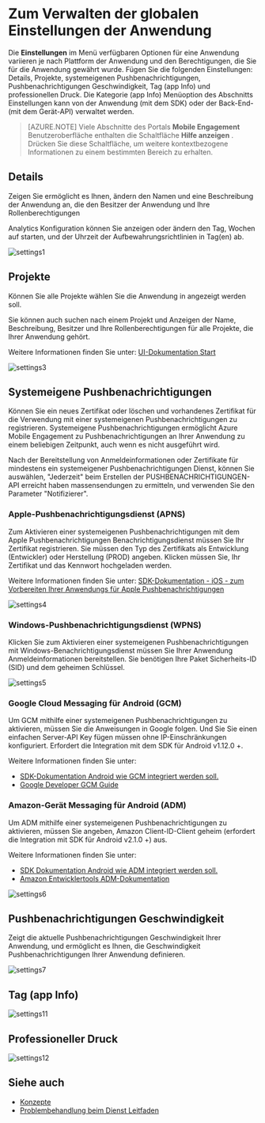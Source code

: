 <properties 
   pageTitle="Azure mobilen Engagement Benutzeroberfläche - Einstellungen" 
   description="Informationen Sie zum Verwalten der globalen Einstellungen der Anwendung mithilfe von Azure Mobile Engagement" 
   services="mobile-engagement" 
   documentationCenter="" 
   authors="piyushjo" 
   manager="dwrede" 
   editor=""/>

<tags
   ms.service="mobile-engagement"
   ms.devlang="na"
   ms.topic="article"
   ms.tgt_pltfrm="mobile-multiple"
   ms.workload="mobile" 
   ms.date="08/19/2016"
   ms.author="piyushjo"/>

# <a name="how-to-manage-the-global-settings-of-your-application"></a>Zum Verwalten der globalen Einstellungen der Anwendung

Die **Einstellungen** im Menü verfügbaren Optionen für eine Anwendung variieren je nach Plattform der Anwendung und den Berechtigungen, die Sie für die Anwendung gewährt wurde. Fügen Sie die folgenden Einstellungen: Details, Projekte, systemeigenen Pushbenachrichtigungen, Pushbenachrichtigungen Geschwindigkeit, Tag (app Info) und professionellen Druck. Die Kategorie (app Info) Menüoption des Abschnitts Einstellungen kann von der Anwendung (mit dem SDK) oder der Back-End-(mit dem Gerät-API) verwaltet werden. 


>[AZURE.NOTE] Viele Abschnitte des Portals **Mobile Engagement** Benutzeroberfläche enthalten die Schaltfläche **Hilfe anzeigen** . Drücken Sie diese Schaltfläche, um weitere kontextbezogene Informationen zu einem bestimmten Bereich zu erhalten.

## <a name="details"></a>Details

Zeigen Sie ermöglicht es Ihnen, ändern den Namen und eine Beschreibung der Anwendung an, die den Besitzer der Anwendung und Ihre Rollenberechtigungen 

Analytics Konfiguration können Sie anzeigen oder ändern den Tag, Wochen auf starten, und der Uhrzeit der Aufbewahrungsrichtlinien in Tag(en) ab.
 
  ![settings1][46]
 
## <a name="projects"></a>Projekte

Können Sie alle Projekte wählen Sie die Anwendung in angezeigt werden soll. 

Sie können auch suchen nach einem Projekt und Anzeigen der Name, Beschreibung, Besitzer und Ihre Rollenberechtigungen für alle Projekte, die Ihrer Anwendung gehört.

Weitere Informationen finden Sie unter: [UI-Dokumentation Start][Link 13]
 
  ![settings3][48]

## <a name="native-push"></a>Systemeigene Pushbenachrichtigungen

Können Sie ein neues Zertifikat oder löschen und vorhandenes Zertifikat für die Verwendung mit einer systemeigenen Pushbenachrichtigungen zu registrieren. Systemeigene Pushbenachrichtigungen ermöglicht Azure Mobile Engagement zu Pushbenachrichtigungen an Ihrer Anwendung zu einem beliebigen Zeitpunkt, auch wenn es nicht ausgeführt wird. 

Nach der Bereitstellung von Anmeldeinformationen oder Zertifikate für mindestens ein systemeigener Pushbenachrichtigungen Dienst, können Sie auswählen, "Jederzeit" beim Erstellen der PUSHBENACHRICHTIGUNGEN-API erreicht haben massensendungen zu ermitteln, und verwenden Sie den Parameter "Notifizierer".



### <a name="apple-push-notification-service-apns"></a>Apple-Pushbenachrichtigungsdienst (APNS)

Zum Aktivieren einer systemeigenen Pushbenachrichtigungen mit dem Apple Pushbenachrichtigungen Benachrichtigungsdienst müssen Sie Ihr Zertifikat registrieren. Sie müssen den Typ des Zertifikats als Entwicklung (Entwickler) oder Herstellung (PROD) angeben. Klicken müssen Sie, Ihr Zertifikat und das Kennwort hochgeladen werden.

Weitere Informationen finden Sie unter: [SDK-Dokumentation - iOS - zum Vorbereiten Ihrer Anwendungs für Apple Pushbenachrichtigungen][Link 5]
 
![settings4][49]
 
### <a name="windows-push-notification-service-wpns"></a>Windows-Pushbenachrichtigungsdienst (WPNS)

Klicken Sie zum Aktivieren einer systemeigenen Pushbenachrichtigungen mit Windows-Benachrichtigungsdienst müssen Sie Ihrer Anwendung Anmeldeinformationen bereitstellen. Sie benötigen Ihre Paket Sicherheits-ID (SID) und dem geheimen Schlüssel.
 
![settings5][50]
 
### <a name="google-cloud-messaging-for-android-gcm"></a>Google Cloud Messaging für Android (GCM)

Um GCM mithilfe einer systemeigenen Pushbenachrichtigungen zu aktivieren, müssen Sie die Anweisungen in Google folgen. Und Sie Sie einen einfachen Server-API Key fügen müssen ohne IP-Einschränkungen konfiguriert. Erfordert die Integration mit dem SDK für Android v1.12.0 +.

Weitere Informationen finden Sie unter: 

- [SDK-Dokumentation Android wie GCM integriert werden soll.][Link 5]
- [Google Developer GCM Guide](http://developer.android.com/guide/google/gcm/gs.html)
 
### <a name="amazon-device-messaging-for-android-adm"></a>Amazon-Gerät Messaging für Android (ADM)

Um ADM mithilfe einer systemeigenen Pushbenachrichtigungen zu aktivieren, müssen Sie angeben, Amazon <OAuth credentials> Client-ID-Client geheim (erfordert die Integration mit SDK für Android v2.1.0 +) aus.

Weitere Informationen finden Sie unter: 

- [SDK Dokumentation Android wie ADM integriert werden soll.][Link 5]
- [Amazon Entwicklertools ADM-Dokumentation](https://developer.amazon.com/sdk/adm/credentials.html#Getting)
 
![settings6][51]

## <a name="push-speed"></a>Pushbenachrichtigungen Geschwindigkeit

Zeigt die aktuelle Pushbenachrichtigungen Geschwindigkeit Ihrer Anwendung, und ermöglicht es Ihnen, die Geschwindigkeit Pushbenachrichtigungen Ihrer Anwendung definieren.
 
  ![settings7][52]

## <a name="tag-app-info"></a>Tag (app Info)

![settings11][56]
  
## <a name="commercial-pressure"></a>Professioneller Druck


![settings12][57]


## <a name="see-also"></a>Siehe auch

- [Konzepte][Link 6]
- [Problembehandlung beim Dienst Leitfaden][Link 24]

 

<!--Image references-->
[1]: ./media/mobile-engagement-user-interface-navigation/navigation1.png
[2]: ./media/mobile-engagement-user-interface-home/home1.png
[3]: ./media/mobile-engagement-user-interface-home/home2.png
[4]: ./media/mobile-engagement-user-interface-home/home3.png
[5]: ./media/mobile-engagement-user-interface-home/home4.png
[6]: ./media/mobile-engagement-user-interface-home/home5.png
[7]: ./media/mobile-engagement-user-interface-my-account/myaccount1.png
[8]: ./media/mobile-engagement-user-interface-my-account/myaccount2.png
[9]: ./media/mobile-engagement-user-interface-my-account/myaccount3.png
[10]: ./media/mobile-engagement-user-interface-analytics/analytics1.png
[11]: ./media/mobile-engagement-user-interface-analytics/analytics2.png
[12]: ./media/mobile-engagement-user-interface-analytics/analytics3.png
[13]: ./media/mobile-engagement-user-interface-analytics/analytics4.png
[14]: ./media/mobile-engagement-user-interface-monitor/monitor1.png
[15]: ./media/mobile-engagement-user-interface-monitor/monitor2.png
[16]: ./media/mobile-engagement-user-interface-monitor/monitor3.png
[17]: ./media/mobile-engagement-user-interface-monitor/monitor4.png
[18]: ./media/mobile-engagement-user-interface-reach/reach1.png
[19]: ./media/mobile-engagement-user-interface-reach/reach2.png
[20]: ./media/mobile-engagement-user-interface-reach-campaign/Reach-Campaign1.png
[21]: ./media/mobile-engagement-user-interface-reach-campaign/Reach-Campaign2.png
[22]: ./media/mobile-engagement-user-interface-reach-campaign/Reach-Campaign3.png
[23]: ./media/mobile-engagement-user-interface-reach-campaign/Reach-Campaign4.png
[24]: ./media/mobile-engagement-user-interface-reach-campaign/Reach-Campaign5.png
[25]: ./media/mobile-engagement-user-interface-reach-campaign/Reach-Campaign6.png
[26]: ./media/mobile-engagement-user-interface-reach-campaign/Reach-Campaign7.png
[27]: ./media/mobile-engagement-user-interface-reach-campaign/Reach-Campaign8.png
[28]: ./media/mobile-engagement-user-interface-reach-campaign/Reach-Campaign9.png
[29]: ./media/mobile-engagement-user-interface-reach-criterion/Reach-Criterion1.png
[30]: ./media/mobile-engagement-user-interface-reach-content/Reach-Content1.png
[31]: ./media/mobile-engagement-user-interface-reach-content/Reach-Content2.png
[32]: ./media/mobile-engagement-user-interface-reach-content/Reach-Content3.png
[33]: ./media/mobile-engagement-user-interface-reach-content/Reach-Content4.png
[34]: ./media/mobile-engagement-user-interface-dashboard/dashboard1.png
[35]: ./media/mobile-engagement-user-interface-segments/segments1.png
[36]: ./media/mobile-engagement-user-interface-segments/segments2.png
[37]: ./media/mobile-engagement-user-interface-segments/segments3.png
[38]: ./media/mobile-engagement-user-interface-segments/segments4.png
[39]: ./media/mobile-engagement-user-interface-segments/segments5.png
[40]: ./media/mobile-engagement-user-interface-segments/segments6.png
[41]: ./media/mobile-engagement-user-interface-segments/segments7.png
[42]: ./media/mobile-engagement-user-interface-segments/segments8.png
[43]: ./media/mobile-engagement-user-interface-segments/segments9.png
[44]: ./media/mobile-engagement-user-interface-segments/segments10.png
[45]: ./media/mobile-engagement-user-interface-segments/segments11.png
[46]: ./media/mobile-engagement-user-interface-settings/settings1.png
[47]: ./media/mobile-engagement-user-interface-settings/settings2.png
[48]: ./media/mobile-engagement-user-interface-settings/settings3.png
[49]: ./media/mobile-engagement-user-interface-settings/settings4.png
[50]: ./media/mobile-engagement-user-interface-settings/settings5.png
[51]: ./media/mobile-engagement-user-interface-settings/settings6.png
[52]: ./media/mobile-engagement-user-interface-settings/settings7.png
[53]: ./media/mobile-engagement-user-interface-settings/settings8.png
[54]: ./media/mobile-engagement-user-interface-settings/settings9.png
[55]: ./media/mobile-engagement-user-interface-settings/settings10.png
[56]: ./media/mobile-engagement-user-interface-settings/settings11.png
[57]: ./media/mobile-engagement-user-interface-settings/settings12.png
[58]: ./media/mobile-engagement-user-interface-settings/settings13.png

<!--Link references-->
[Link 1]: mobile-engagement-user-interface.md
[Link 2]: mobile-engagement-troubleshooting-guide.md
[Link 3]: mobile-engagement-how-tos.md
[Link 4]: http://go.microsoft.com/fwlink/?LinkID=525553
[Link 5]: http://go.microsoft.com/fwlink/?LinkID=525554
[Link 6]: http://go.microsoft.com/fwlink/?LinkId=525555
[Link 7]: https://account.windowsazure.com/PreviewFeatures
[Link 8]: https://social.msdn.microsoft.com/Forums/azure/home?forum=azuremobileengagement
[Link 9]: http://azure.microsoft.com/services/mobile-engagement/
[Link 10]: http://azure.microsoft.com/documentation/services/mobile-engagement/
[Link 11]: http://azure.microsoft.com/pricing/details/mobile-engagement/
[Link 12]: mobile-engagement-user-interface-navigation.md
[Link 13]: mobile-engagement-user-interface-home.md
[Link 14]: mobile-engagement-user-interface-my-account.md
[Link 15]: mobile-engagement-user-interface-analytics.md
[Link 16]: mobile-engagement-user-interface-monitor.md
[Link 17]: mobile-engagement-user-interface-reach.md
[Link 18]: mobile-engagement-user-interface-segments.md
[Link 19]: mobile-engagement-user-interface-dashboard.md
[Link 20]: mobile-engagement-user-interface-settings.md
[Link 21]: mobile-engagement-troubleshooting-guide-analytics.md
[Link 22]: mobile-engagement-troubleshooting-guide-apis.md
[Link 23]: mobile-engagement-troubleshooting-guide-push-reach.md
[Link 24]: mobile-engagement-troubleshooting-guide-service.md
[Link 25]: mobile-engagement-troubleshooting-guide-sdk.md
[Link 26]: mobile-engagement-troubleshooting-guide-sr-info.md
[Link 27]: ../mobile-engagement-how-tos-first-push.md
[Link 28]: ../mobile-engagement-how-tos-test-campaign.md
[Link 29]: ../mobile-engagement-how-tos-personalize-push.md
[Link 30]: ../mobile-engagement-how-tos-differentiate-push.md
[Link 31]: ../mobile-engagement-how-tos-schedule-campaign.md
[Link 32]: ../mobile-engagement-how-tos-text-view.md
[Link 33]: ../mobile-engagement-how-tos-web-view.md
 
